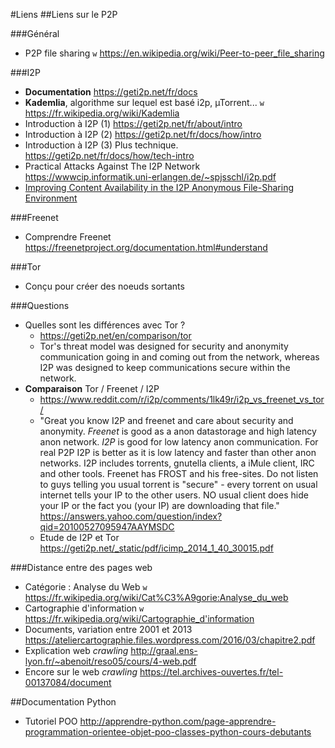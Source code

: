 #Liens
##Liens sur le P2P

###Général
 * P2P file sharing `w` https://en.wikipedia.org/wiki/Peer-to-peer_file_sharing

###I2P
 * **Documentation** https://geti2p.net/fr/docs
 * **Kademlia**, algorithme sur lequel est basé i2p, µTorrent...
   `w` https://fr.wikipedia.org/wiki/Kademlia
 * Introduction à I2P (1) https://geti2p.net/fr/about/intro
 * Introduction à I2P (2) https://geti2p.net/fr/docs/how/intro
 * Introduction à I2P (3) Plus technique. https://geti2p.net/fr/docs/how/tech-intro
 * Practical Attacks Against The I2P Network https://wwwcip.informatik.uni-erlangen.de/~spjsschl/i2p.pdf
 * [Improving Content Availability in the I2P Anonymous
File-Sharing Environment](https://hal.inria.fr/hal-00744922/PDF/Improving_Content_Availability_in_the_I2P_0AAnonymous_File-Sharing_Environment_0A.pdf)

###Freenet
 * Comprendre Freenet https://freenetproject.org/documentation.html#understand

###Tor
 * Conçu pour créer des noeuds sortants

###Questions
 * Quelles sont les différences avec Tor ?
   * https://geti2p.net/en/comparison/tor
   * Tor's threat model was designed for security and anonymity communication going in and coming out from the network, whereas I2P was designed to keep communications secure within the network.
 * **Comparaison** Tor / Freenet / I2P
   * https://www.reddit.com/r/i2p/comments/1lk49r/i2p_vs_freenet_vs_tor/
   * "Great you know I2P and freenet and care about security and anonymity.
*Freenet* is good as a anon datastorage and high latency anon network.
*I2P* is good for low latency anon communication.
For real P2P I2P is better as it is low latency and faster than other anon networks.
I2P includes torrents, gnutella clients, a iMule client, IRC and other tools. Freenet has FROST and his free-sites.
Do not listen to guys telling you usual torrent is "secure" - every torrent on usual internet tells your IP to the other users. NO usual client does hide your IP or the fact you (your IP) are downloading that file." https://answers.yahoo.com/question/index?qid=20100527095947AAYMSDC
   * Etude de I2P et Tor https://geti2p.net/_static/pdf/icimp_2014_1_40_30015.pdf 


###Distance entre des pages web
 * Catégorie : Analyse du Web `w` https://fr.wikipedia.org/wiki/Cat%C3%A9gorie:Analyse_du_web
 * Cartographie d'information `w` https://fr.wikipedia.org/wiki/Cartographie_d'information
 * Documents, variation entre 2001 et 2013 https://ateliercartographie.files.wordpress.com/2016/03/chapitre2.pdf
 * Explication web *crawling* http://graal.ens-lyon.fr/~abenoit/reso05/cours/4-web.pdf
 * Encore sur le web *crawling* https://tel.archives-ouvertes.fr/tel-00137084/document

##Documentation Python
 * Tutoriel POO http://apprendre-python.com/page-apprendre-programmation-orientee-objet-poo-classes-python-cours-debutants
